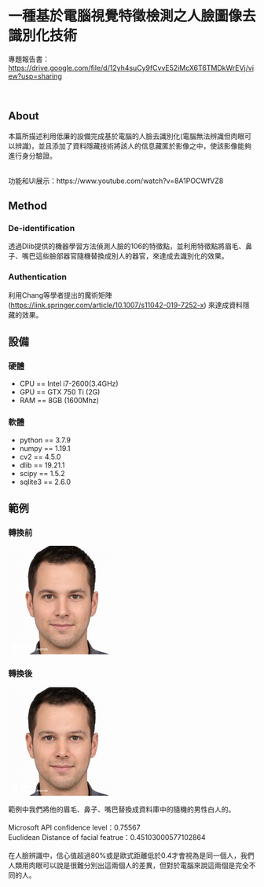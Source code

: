 # 一種基於電腦視覺特徵檢測之人臉圖像去識別化技術

專題報告書：https://drive.google.com/file/d/12yh4suCy9fCvvE52iMcX6T6TMDkWrEVj/view?usp=sharing

<br>

## About
本篇所描述利用低廉的設備完成基於電腦的人臉去識別化(電腦無法辨識但肉眼可以辨識)，並且添加了資料隱藏技術將該人的信息藏匿於影像之中，使該影像能夠進行身分驗證。

<br>
功能和UI展示：https://www.youtube.com/watch?v=8A1POCWfVZ8
<br>

## Method
### De-identification
透過Dlib提供的機器學習方法偵測人臉的106的特徵點，並利用特徵點將眉毛、鼻子、嘴巴這些臉部器官隨機替換成別人的器官，來達成去識別化的效果。
### Authentication
利用Chang等學者提出的魔術矩陣 (https://link.springer.com/article/10.1007/s11042-019-7252-x) 來達成資料隱藏的效果。


## 設備
### 硬體
- CPU == Intel i7-2600(3.4GHz)
- GPU == GTX 750 Ti (2G)
- RAM == 8GB (1600Mhz)

### 軟體
- python == 3.7.9
- numpy == 1.19.1
- cv2 == 4.5.0
- dlib == 19.21.1
- scipy == 1.5.2
- sqlite3 == 2.6.0


## 範例
### 轉換前
![image](orignal.png)
### 轉換後
![image](out.png)

範例中我們將他的眉毛、鼻子、嘴巴替換成資料庫中的隨機的男性白人的。
<br>
<br>
Microsoft API confidence level：0.75567
<br>
Euclidean Distance of facial featrue：0.45103000577102864
<br>
<br>
在人臉辨識中，信心值超過80%或是歐式距離低於0.4才會視為是同一個人，我們人類用肉眼可以說是很難分別出這兩個人的差異，但對於電腦來說這兩個是完全不同的人。
